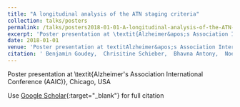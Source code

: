 ```yaml
---
title: "A longitudinal analysis of the ATN staging criteria"
collection: talks/posters
permalink: /talks/posters2018-01-01-A-longitudinal-analysis-of-the-ATN-staging-criteria
excerpt: 'Poster presentation at \textit{Alzheimer&apos;s Association International Conference (AAIC)}, Chicago, USA'
date: 2018-01-01
venue: 'Poster presentation at textitAlzheimer&apos;s Association International Conference (AAIC), Chicago, USA'
citation: ' Benjamin Goudey,  Chrisitine Schieber,  Bhavna Antony,  Noel Faux, &quot;A longitudinal analysis of the ATN staging criteria.&quot; Poster presentation at textitAlzheimer&amp;apos;s Association International Conference (AAIC), Chicago, USA, 2018.'
---
```

Poster presentation at \textit{Alzheimer&apos;s Association International Conference (AAIC)}, Chicago, USA

Use [Google Scholar](https://scholar.google.com/scholar?q=A+longitudinal+analysis+of+the+ATN+staging+criteria){:target="_blank"} for full citation